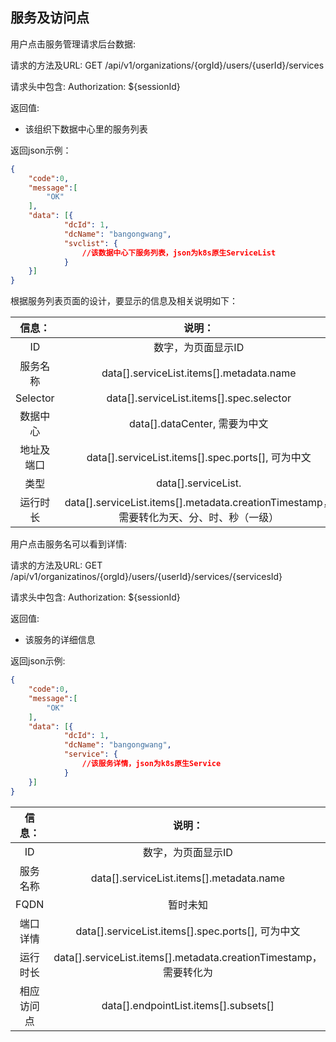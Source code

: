 服务及访问点
--------------

用户点击服务管理请求后台数据:

请求的方法及URL: GET /api/v1/organizations/{orgId}/users/{userId}/services

请求头中包含: Authorization: ${sessionId}

返回值:

* 该组织下数据中心里的服务列表

返回json示例：


```json
{
    "code":0,
    "message":[
        "OK"
    ],
    "data": [{
            "dcId": 1,
            "dcName": "bangongwang",
            "svclist": {
                //该数据中心下服务列表，json为k8s原生ServiceList
            }
    }]
}
```

根据服务列表页面的设计，要显示的信息及相关说明如下：

|信息：      |  说明：|
|:------------:|:--------------:|
|ID          |  数字，为页面显示ID|
|服务名称    |  data[].serviceList.items[].metadata.name |
|Selector    |  data[].serviceList.items[].spec.selector |
|数据中心    |  data[].dataCenter, 需要为中文 |
|地址及端口   |   data[].serviceList.items[].spec.ports[], 可为中文 |
|类型       |   data[].serviceList. 
|运行时长    |  data[].serviceList.items[].metadata.creationTimestamp，需要转化为天、分、时、秒（一级） |

用户点击服务名可以看到详情:

请求的方法及URL: GET /api/v1/organizatinos/{orgId}/users/{userId}/services/{servicesId}

请求头中包含: Authorization: ${sessionId}

返回值:

* 该服务的详细信息

返回json示例:

```json
{
    "code":0,
    "message":[
        "OK"
    ],
    "data": [{
            "dcId": 1,
            "dcName": "bangongwang",
            "service": {
                //该服务详情，json为k8s原生Service
            }
    }]
}
```

|信息：      |  说明：|
|:------------:|:--------------:|
|ID          |  数字，为页面显示ID|
|服务名称    |  data[].serviceList.items[].metadata.name |
|FQDN       | 暂时未知
|端口详情      |  data[].serviceList.items[].spec.ports[], 可为中文 |
|运行时长    |  data[].serviceList.items[].metadata.creationTimestamp，需要转化为
|相应访问点  | data[].endpointList.items[].subsets[]


